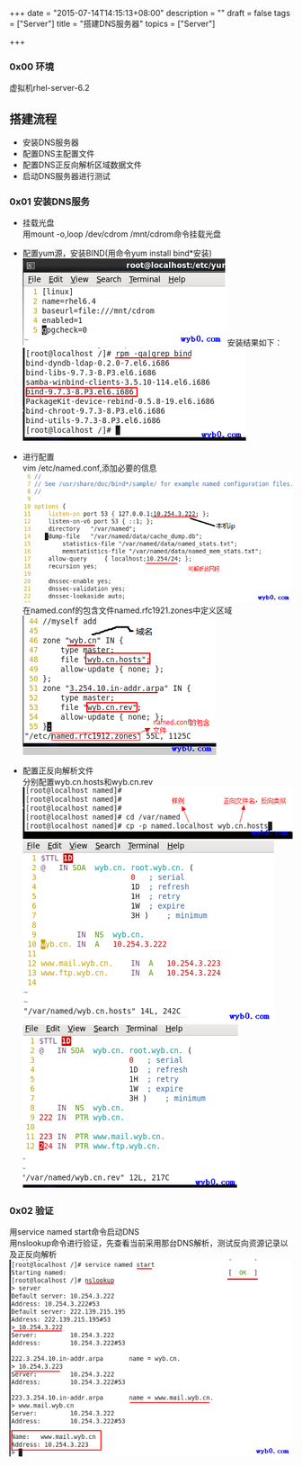 +++
date = "2015-07-14T14:15:13+08:00"
description = ""
draft = false
tags = ["Server"]
title = "搭建DNS服务器"
topics = ["Server"]

+++

### 0x00 环境
虚拟机rhel-server-6.2

## 搭建流程
* 安装DNS服务器
* 配置DNS主配置文件
* 配置DNS正反向解析区域数据文件
* 启动DNS服务器进行测试

### 0x01 安装DNS服务
* 挂载光盘  
用mount -o,loop /dev/cdrom /mnt/cdrom命令挂载光盘

* 配置yum源，安装BIND(用命令yum install bind*安装)
![搭建dns配置yum源](/img/post/dns_yum_configuration_source.png)
安装结果如下：
![安装bind](/img/post/dns_install.png)

* 进行配置  
vim /etc/named.conf,添加必要的信息
![配置dns服务,添加必要的信息](/img/post/dns_vim_named_conf.png)
在named.conf的包含文件named.rfc1921.zones中定义区域
![配置dns服务,定义区域](/img/post/dns_define_regions.png)

* 配置正反向解析文件  
分别配置wyb.cn.hosts和wyb.cn.rev
![解析文件样例](/img/post/dns_analytical_paper_example.png)
![正向解析文件](/img/post/dns_forward_mapping_file.png)
![反向解析文件](/img/post/dns_reverse_mapping_file.png)

### 0x02 验证
用service named start命令启动DNS  
用nslookup命令进行验证，先查看当前采用那台DNS解析，测试反向资源记录以及正反向解析
![测试DNS](/img/post/dns_test.png)
